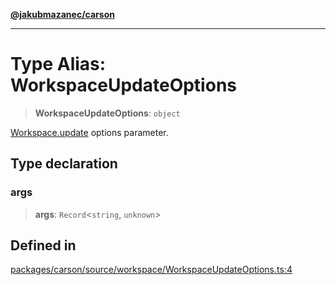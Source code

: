 [**@jakubmazanec/carson**](../README.md)

---

# Type Alias: WorkspaceUpdateOptions

> **WorkspaceUpdateOptions**: `object`

[Workspace.update](../classes/Workspace.md#update) options parameter.

## Type declaration

### args

> **args**: `Record`\<`string`, `unknown`\>

## Defined in

[packages/carson/source/workspace/WorkspaceUpdateOptions.ts:4](https://github.com/jakubmazanec/tools/blob/077fa4993ebe623b1c463499cc41912353ae6eb1/packages/carson/source/workspace/WorkspaceUpdateOptions.ts#L4)
